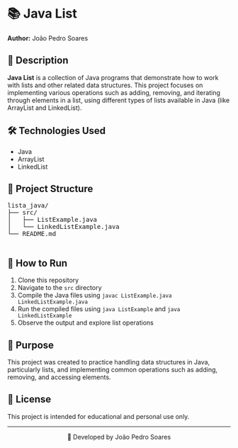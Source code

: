 </head>
<body>
  <h1>📚 Java List</h1>
  <p><strong>Author:</strong> João Pedro Soares</p>

  <h2>📌 Description</h2>
  <p><strong>Java List</strong> is a collection of Java programs that demonstrate how to work with lists and other related data structures. This project focuses on implementing various operations such as adding, removing, and iterating through elements in a list, using different types of lists available in Java (like ArrayList and LinkedList).</p>

  <h2>🛠️ Technologies Used</h2>
  <ul>
    <li>Java</li>
    <li>ArrayList</li>
    <li>LinkedList</li>
  </ul>

  <h2>📂 Project Structure</h2>
  <pre>
lista_java/
├── src/
│   ├── ListExample.java
│   └── LinkedListExample.java
└── README.md
  </pre>

  <h2>🚀 How to Run</h2>
  <ol>
    <li>Clone this repository</li>
    <li>Navigate to the <code>src</code> directory</li>
    <li>Compile the Java files using <code>javac ListExample.java LinkedListExample.java</code></li>
    <li>Run the compiled files using <code>java ListExample</code> and <code>java LinkedListExample</code></li>
    <li>Observe the output and explore list operations</li>
  </ol>

  <h2>🎯 Purpose</h2>
  <p>This project was created to practice handling data structures in Java, particularly lists, and implementing common operations such as adding, removing, and accessing elements.</p>

  <h2>📄 License</h2>
  <p>This project is intended for educational and personal use only.</p>

  <hr>
  <p align="center">📘 Developed by João Pedro Soares</p>
</body>
</html>
